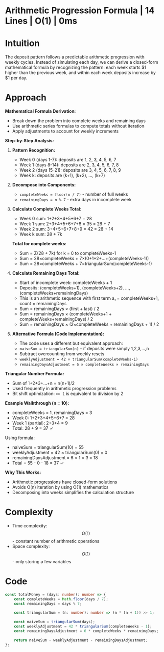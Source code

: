 # Arithmetic Progression Formula | 14 Lines | O(1) | 0ms

# Intuition
The deposit pattern follows a predictable arithmetic progression with weekly cycles. Instead of simulating each day, we can derive a closed-form mathematical formula by recognizing the pattern: each week starts $1 higher than the previous week, and within each week deposits increase by $1 per day.

# Approach
**Mathematical Formula Derivation:**
- Break down the problem into complete weeks and remaining days
- Use arithmetic series formulas to compute totals without iteration
- Apply adjustments to account for weekly increments

**Step-by-Step Analysis:**

1. **Pattern Recognition:**
   - Week 0 (days 1-7): deposits are 1, 2, 3, 4, 5, 6, 7
   - Week 1 (days 8-14): deposits are 2, 3, 4, 5, 6, 7, 8
   - Week 2 (days 15-21): deposits are 3, 4, 5, 6, 7, 8, 9
   - Week k: deposits are (k+1), (k+2), ..., (k+7)

2. **Decompose into Components:**
   - `completeWeeks = floor(n / 7)` - number of full weeks
   - `remainingDays = n % 7` - extra days in incomplete week

3. **Calculate Complete Weeks Total:**
   - Week 0 sum: 1+2+3+4+5+6+7 = 28
   - Week 1 sum: 2+3+4+5+6+7+8 = 35 = 28 + 7
   - Week 2 sum: 3+4+5+6+7+8+9 = 42 = 28 + 14
   - Week k sum: 28 + 7k
   
   **Total for complete weeks:**
   - Sum = Σ(28 + 7k) for k = 0 to completeWeeks-1
   - Sum = 28×completeWeeks + 7×(0+1+2+...+(completeWeeks-1))
   - Sum = 28×completeWeeks + 7×triangularSum(completeWeeks-1)

4. **Calculate Remaining Days Total:**
   - Start of incomplete week: completeWeeks + 1
   - Deposits: (completeWeeks+1), (completeWeeks+2), ..., (completeWeeks+remainingDays)
   - This is an arithmetic sequence with first term a₁ = completeWeeks+1, count = remainingDays
   - Sum = remainingDays × (first + last) / 2
   - Sum = remainingDays × (completeWeeks+1 + completeWeeks+remainingDays) / 2
   - Sum = remainingDays × (2×completeWeeks + remainingDays + 1) / 2

5. **Alternative Formula (Code Implementation):**
   - The code uses a different but equivalent approach:
   - `naiveSum = triangularSum(n)` - if deposits were simply 1,2,3,...,n
   - Subtract overcounting from weekly resets
   - `weeklyAdjustment = 42 × triangularSum(completeWeeks-1)`
   - `remainingDaysAdjustment = 6 × completeWeeks × remainingDays`

**Triangular Number Formula:**
- Sum of 1+2+3+...+n = n(n+1)/2
- Used frequently in arithmetic progression problems
- Bit shift optimization: `>> 1` is equivalent to division by 2

**Example Walkthrough (n = 10):**
- completeWeeks = 1, remainingDays = 3
- Week 0: 1+2+3+4+5+6+7 = 28
- Week 1 (partial): 2+3+4 = 9
- Total: 28 + 9 = 37 ✓

Using formula:
- naiveSum = triangularSum(10) = 55
- weeklyAdjustment = 42 × triangularSum(0) = 0
- remainingDaysAdjustment = 6 × 1 × 3 = 18
- Total = 55 - 0 - 18 = 37 ✓

**Why This Works:**
- Arithmetic progressions have closed-form solutions
- Avoids O(n) iteration by using O(1) mathematics
- Decomposing into weeks simplifies the calculation structure

# Complexity
- Time complexity: $$O(1)$$ - constant number of arithmetic operations
- Space complexity: $$O(1)$$ - only storing a few variables

# Code
```typescript
const totalMoney = (days: number): number => {
    const completeWeeks = Math.floor(days / 7);
    const remainingDays = days % 7;
    
    const triangularSum = (n: number): number => (n * (n + 1)) >> 1;
    
    const naiveSum = triangularSum(days);
    const weeklyAdjustment = 42 * triangularSum(completeWeeks - 1);
    const remainingDaysAdjustment = 6 * completeWeeks * remainingDays;
    
    return naiveSum - weeklyAdjustment - remainingDaysAdjustment;
};
```